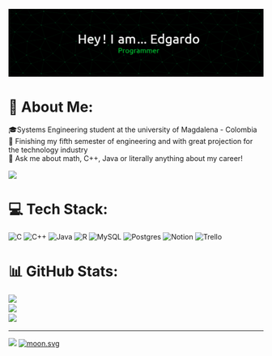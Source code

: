 ![Header](https://github.com/EdgardoDJN/EdgardoDJN/blob/main/github-header-image%20(3).png)
# 💫 About Me:
🎓Systems Engineering student at the university of Magdalena - Colombia<br>🧪 Finishing my fifth semester of engineering and with great projection for the technology industry<br>💬 Ask me about math, C++, Java or literally anything about my career!

<img align='center' src="https://github.com/mayankchaudhary26/Cool-Readme-ideas/blob/master/data/multi-screen.gif" width="510">

# 💻 Tech Stack:
![C](https://img.shields.io/badge/c-%2300599C.svg?style=plastic&logo=c&logoColor=white) ![C++](https://img.shields.io/badge/c++-%2300599C.svg?style=plastic&logo=c%2B%2B&logoColor=white) ![Java](https://img.shields.io/badge/java-%23ED8B00.svg?style=plastic&logo=java&logoColor=white) ![R](https://img.shields.io/badge/r-%23276DC3.svg?style=plastic&logo=r&logoColor=white) ![MySQL](https://img.shields.io/badge/mysql-%2300f.svg?style=plastic&logo=mysql&logoColor=white) ![Postgres](https://img.shields.io/badge/postgres-%23316192.svg?style=plastic&logo=postgresql&logoColor=white) ![Notion](https://img.shields.io/badge/Notion-%23000000.svg?style=plastic&logo=notion&logoColor=white) ![Trello](https://img.shields.io/badge/Trello-%23026AA7.svg?style=plastic&logo=Trello&logoColor=white)

# 📊 GitHub Stats:
![](https://github-readme-stats.vercel.app/api?username=EdgardoDJN&theme=dark&hide_border=false&include_all_commits=false&count_private=false)<br/>
![](https://github-readme-streak-stats.herokuapp.com/?user=EdgardoDJN&theme=dark&hide_border=false)<br/>
![](https://github-readme-stats.vercel.app/api/top-langs/?username=EdgardoDJN&theme=dark&hide_border=false&include_all_commits=false&count_private=false&layout=compact)

---
[![](https://visitcount.itsvg.in/api?id=EdgardoDJN&icon=2&color=1)](https://visitcount.itsvg.in)
<a href="https://moon-svg.minung.dev">
    <img src="https://moon-svg.minung.dev/moon.svg?size=140&theme=basic" alt="moon.svg" />
  </a>

